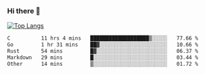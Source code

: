 ### Hi there 👋

<!--
**3Xpl0it3r/3Xpl0it3r** is a ✨ _special_ ✨ repository because its `README.md` (this file) appears on your GitHub profile.

Here are some ideas to get you started:

- 🔭 I’m currently working on ...
- 🌱 I’m currently learning ...
- 👯 I’m looking to collaborate on ...
- 🤔 I’m looking for help with ...
- 💬 Ask me about ...
- 📫 How to reach me: ...
- 😄 Pronouns: ...
- ⚡ Fun fact: ...
-->


[![Top Langs](https://github-readme-stats.vercel.app/api/top-langs/?username=3Xpl0it3r&layout=compact)](https://github.com/3Xpl0it3r/3Xpl0it3r)

<!--START_SECTION:waka-->

```txt
C          11 hrs 4 mins   ███████████████████▒░░░░░   77.66 %
Go         1 hr 31 mins    ██▓░░░░░░░░░░░░░░░░░░░░░░   10.66 %
Rust       54 mins         █▓░░░░░░░░░░░░░░░░░░░░░░░   06.37 %
Markdown   29 mins         █░░░░░░░░░░░░░░░░░░░░░░░░   03.44 %
Other      14 mins         ▒░░░░░░░░░░░░░░░░░░░░░░░░   01.72 %
```

<!--END_SECTION:waka-->
